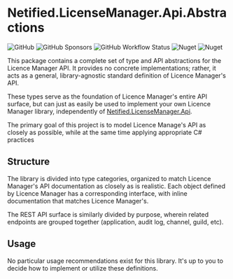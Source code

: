 # Netified.LicenseManager.Api.Abstractions

![GitHub](https://img.shields.io/github/license/netified/license-manager-api-abstractions?style=for-the-badge)
![GitHub Sponsors](https://img.shields.io/github/sponsors/netified?style=for-the-badge)
![GitHub Workflow Status](https://img.shields.io/github/workflow/status/netified/license-manager-api-abstractions/Continuous%20integration?style=for-the-badge)
![Nuget](https://img.shields.io/nuget/dt/Netified.LicenseManager.Api.Abstractions?style=for-the-badge)
![Nuget](https://img.shields.io/nuget/v/Netified.LicenseManager.Api.Abstractions?style=for-the-badge)

This package contains a complete set of type and API abstractions for the Licence Manager API.
It provides no concrete implementations; rather, it acts as a general, library-agnostic standard definition of Licence Manager's API.

These types serve as the foundation of Licence Manager's entire API surface, but can just as easily be used to implement your own Licence Manager library, independently of [Netified.LicenseManager.Api](https://github.com/netified/license-manager-api).

The primary goal of this project is to model Licence Manage's API as closely as possible, while at the same time applying appropriate C# practices

## Structure

The library is divided into type categories, organized to match Licence Manager's API documentation as closely as is realistic. Each object defined by Licence Manager has a corresponding interface, with inline documentation that matches Licence Manager's.

The REST API surface is similarly divided by purpose, wherein related endpoints are grouped together (application, audit log, channel, guild, etc).

## Usage

No particular usage recommendations exist for this library. It's up to you to decide how to implement or utilize these definitions.
